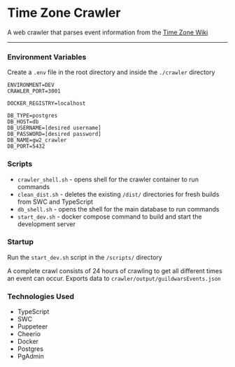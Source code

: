 # Time Zone Crawler

A web crawler that parses event information from the [Time Zone Wiki](https://en.wikipedia.org/wiki/List_of_time_zone_abbreviations)

---

### Environment Variables

Create a `.env` file in the root directory and inside the `./crawler` directory

```
ENVIRONMENT=DEV
CRAWLER_PORT=3001

DOCKER_REGISTRY=localhost

DB_TYPE=postgres
DB_HOST=db
DB_USERNAME=[desired username]
DB_PASSWORD=[desired password]
DB_NAME=gw2_crawler
DB_PORT=5432
```

### Scripts

- `crawler_shell.sh` - opens shell for the crawler container to run commands
- `clean_dist.sh` - deletes the existing `/dist/` directories for fresh builds from SWC and TypeScript
- `db_shell.sh` - opens the shell for the main database to run commands
- `start_dev.sh` - docker compose command to build and start the development server

### Startup

Run the `start_dev.sh` script in the `/scripts/` directory

A complete crawl consists of 24 hours of crawling to get all different times an event can occur. Exports data to `crawler/output/guildwarsEvents.json`

### Technologies Used

- TypeScript
- SWC
- Puppeteer
- Cheerio
- Docker
- Postgres
- PgAdmin
